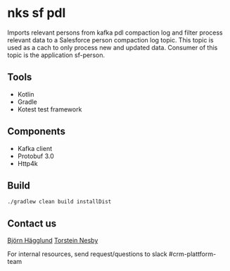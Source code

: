 # nks sf pdl

Imports relevant persons from kafka pdl compaction log and filter process relevant data to a Salesforce person compaction log topic.
This topic is used as a cach to only process new and updated data. Consumer of this topic is the application sf-person.

## Tools
- Kotlin
- Gradle
- Kotest test framework

## Components
- Kafka client
- Protobuf 3.0
- Http4k

## Build
```
./gradlew clean build installDist
```

## Contact us
[Björn Hägglund](mailto://bjorn.hagglund@nav.no)
[Torstein Nesby](mailto://torstein.nesby@nav.no)

For internal resources, send request/questions to slack #crm-plattform-team 